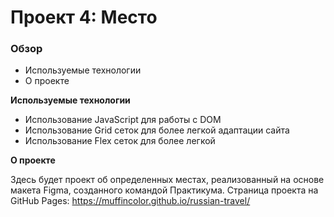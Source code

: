 # Проект 4: Место

### Обзор

* Используемые технологии
* О проекте

**Используемые технологии**

* Использование JavaScript для работы с DOM
* Использование Grid сеток для более легкой адаптации сайта
* Использование Flex сеток для более легкой

**О проекте**

Здесь будет проект об определенных местах, реализованный на основе макета Figma, созданного командой Практикума.
Страница проекта на GitHub Pages: https://muffincolor.github.io/russian-travel/
